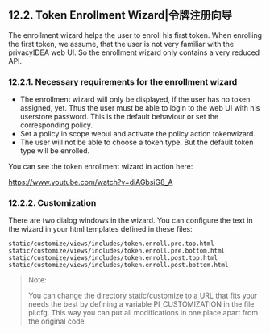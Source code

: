 ## 12.2. Token Enrollment Wizard|令牌注册向导

The enrollment wizard helps the user to enroll his first token. When enrolling the first token, we assume, that the user is not very familiar with the privacyIDEA web UI. So the enrollment wizard only contains a very reduced API.

### 12.2.1. Necessary requirements for the enrollment wizard

* The enrollment wizard will only be displayed, if the user has no token assigned, yet. Thus the user must be able to login to the web UI with his userstore password. This is the default behaviour or set the corresponding policy.
* Set a policy in scope webui and activate the policy action tokenwizard.
* The user will not be able to choose a token type. But the default token type will be enrolled.

You can see the token enrollment wizard in action here:

<https://www.youtube.com/watch?v=diAGbsiG8_A>

### 12.2.2. Customization

There are two dialog windows in the wizard. You can configure the text in the wizard in your html templates defined in these files:

```
static/customize/views/includes/token.enroll.pre.top.html
static/customize/views/includes/token.enroll.pre.bottom.html
static/customize/views/includes/token.enroll.post.top.html
static/customize/views/includes/token.enroll.post.bottom.html
```

> Note:
> 
> You can change the directory static/customize to a URL that fits your needs the best by defining a variable PI_CUSTOMIZATION in the file pi.cfg. This way you can put all modifications in one place apart from the original code.